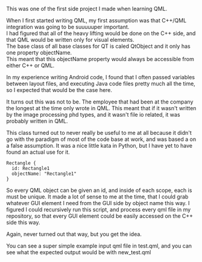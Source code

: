 This was one of the first side project I made when learning QML. 

When I first started writing QML, my first assumption was that C++/QML integration was going to be suuuuuper important. <br/>
I had figured that all of the heavy lifting would be done on the C++ side, and that QML would be written only for visual elements. <br/>
The base class of all base classes for QT is caled QtObject and it only has one property objectName. <br/>
This meant that this objectName property would always be accessible from either C++ or QML. <br/>

In my experience writing Android code, I found that I often passed variables between layout files, and executing Java code files
pretty much all the time, so I expected that would be the case here. 

It turns out this was not to be. The employee that had been at the company the longest at the time only wrote in QML.
This meant that if it wasn't written by the image processing phd types, and it wasn't file io related, it was probably written
in QML. 

This class turned out to never really be useful to me at all because it didn't go with the paradigm of most of the code base at work, and was based a on a false assumption. It was a nice little kata in Python, but I have yet to have found an actual use for it.
 

```
Rectangle {
  id: Rectangle1
  objectName: "Rectangle1"
}
```

So every QML object can be given an id, and inside of each scope, each is must be unique.
It made a lot of sense to me at the time, that I could grab whatever GUI element I need from the GUI side by object name this way.
I figured I could recursively run this script, and process every qml file in my repository, so that every GUI element could be
easily accessed on the C++ side this way. 

Again, never turned out that way, but you get the idea.

You can see a super simple example input qml file in test.qml, 
and you can see what the expected output would be with new_test.qml

